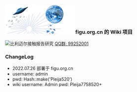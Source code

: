 


### ![figu.org.cn](docs/images/figu.png)figu.org.cn 的 Wiki 项目
![比利迈尔接触报告研究](https://pub.idqqimg.com/wpa/images/group.png) [QQ群: 99252001](https://qm.qq.com/cgi-bin/qm/qr?k=fGj3vHDbbkQZhMOY3JPylihnxi9SqTFz&jump_from=webapi)

### ChangeLog
- 2022.07.26 部署于 figu.org.cn
- username: admin 
- pwd: Hash::make('Pleija520')
- wiki username: Admin pwd: Pleija7758520+